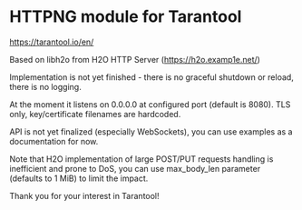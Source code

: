 # HTTPNG module for Tarantool

https://tarantool.io/en/

Based on libh2o from H2O HTTP Server (https://h2o.examp1e.net/)

Implementation is not yet finished - there is no graceful shutdown
or reload, there is no logging.

At the moment it listens on 0.0.0.0 at configured port
(default is 8080). TLS only, key/certificate filenames are hardcoded.

API is not yet finalized (especially WebSockets), you can use examples
as a documentation for now.

Note that H2O implementation of large POST/PUT requests handling is
inefficient and prone to DoS, you can use max_body_len parameter
(defaults to 1 MiB) to limit the impact.

Thank you for your interest in Tarantool!
